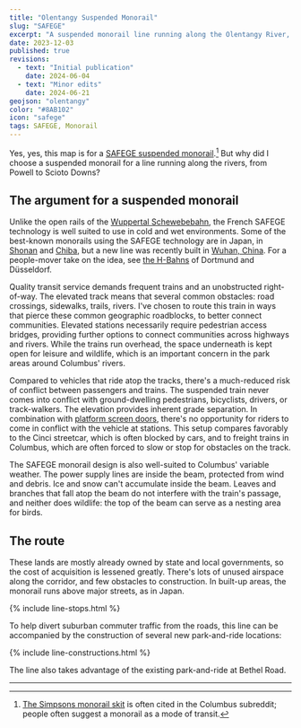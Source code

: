 ```yaml
---
title: "Olentangy Suspended Monorail"
slug: "SAFEGE"
excerpt: "A suspended monorail line running along the Olentangy River, for events and commuters"
date: 2023-12-03
published: true
revisions:
  - text: "Initial publication"
    date: 2024-06-04
  - text: "Minor edits"
    date: 2024-06-21
geojson: "olentangy"
color: "#8AB102"
icon: "safege"
tags: SAFEGE, Monorail
---
```


Yes, yes, this map is for a [SAFEGE suspended monorail](https://en.wikipedia.org/wiki/SAFEGE#SAFEGE_type_monorail).[^1] But why did I choose a suspended monorail for a line running along the rivers, from Powell to Scioto Downs?

## The argument for a suspended monorail

Unlike the open rails of the [Wuppertal Schewebebahn](https://en.wikipedia.org/wiki/Wuppertal_Schwebebahn), the French SAFEGE technology is well suited to use in cold and wet environments. Some of the best-known monorails using the SAFEGE technology are in Japan, in [Shonan](https://www.youtube.com/watch?v=CHdmYZf7QYc) and [Chiba](https://www.youtube.com/watch?v=D3_fKjy9Vac), but a new line was recently built in [Wuhan, China](https://www.youtube.com/watch?v=kIh8xWxyAQ4). For a people-mover take on the idea, see [the H-Bahns](https://en.wikipedia.org/wiki/H-Bahn) of Dortmund and D&uuml;sseldorf.

Quality transit service demands frequent trains and an unobstructed right-of-way. The elevated track means that several common obstacles: road crossings, sidewalks, trails, rivers. I've chosen to route this train in ways that pierce these common geographic roadblocks, to better connect communities. Elevated stations necessarily require pedestrian access bridges, providing further options to connect communities across highways and rivers. While the trains run overhead, the space underneath is kept open for leisure and wildlife, which is an important concern in the park areas around Columbus' rivers.

Compared to vehicles that ride atop the tracks, there's a much-reduced risk of conflict between passengers and trains. The suspended train never comes into conflict with ground-dwelling pedestrians, bicyclists, drivers, or track-walkers. The elevation provides inherent grade separation. In combination with [platform screen doors](https://en.wikipedia.org/wiki/Platform_screen_doors), there's no opportunity for riders to come in conflict with the vehicle at stations. This setup compares favorably  to the Cinci streetcar, which is often blocked by cars, and to freight trains in Columbus, which are often forced to slow or stop for obstacles on the track.

The SAFEGE monorail design is also well-suited to Columbus' variable weather. The power supply lines are inside the beam, protected from wind and debris. Ice and snow can't accumulate inside the beam. Leaves and branches that fall atop the beam do not interfere with the train's passage, and neither does wildlife: the top of the beam can serve as a nesting area for birds.

## The route

These lands are mostly already owned by state and local governments, so the cost of acquisition is lessened greatly. There's lots of unused airspace along the corridor, and few obstacles to construction. In built-up areas, the monorail runs above major streets, as in Japan. 

{% include line-stops.html %}

To help divert suburban commuter traffic from the roads, this line can be accompanied by the construction of several new park-and-ride locations:

{% include line-constructions.html %}

The line also takes advantage of the existing park-and-ride at Bethel Road.

----

[^1]: [The Simpsons monorail skit](https://www.youtube.com/watch?v=taJ4MFCxiuo) is often cited in the Columbus subreddit; people often suggest a monorail as a mode of transit.
